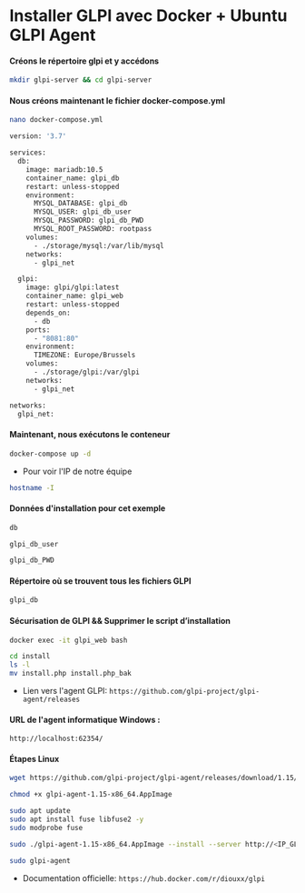 # Installer GLPI avec Docker + Ubuntu GLPI Agent

#### Créons le répertoire glpi et y accédons

```sh
mkdir glpi-server && cd glpi-server
```

#### Nous créons maintenant le fichier docker-compose.yml

```sh
nano docker-compose.yml
```

```sh
version: '3.7'

services:
  db:
    image: mariadb:10.5
    container_name: glpi_db
    restart: unless-stopped
    environment:
      MYSQL_DATABASE: glpi_db
      MYSQL_USER: glpi_db_user
      MYSQL_PASSWORD: glpi_db_PWD
      MYSQL_ROOT_PASSWORD: rootpass
    volumes:
      - ./storage/mysql:/var/lib/mysql
    networks:
      - glpi_net

  glpi:
    image: glpi/glpi:latest
    container_name: glpi_web
    restart: unless-stopped
    depends_on:
      - db
    ports:
      - "8081:80"
    environment:
      TIMEZONE: Europe/Brussels
    volumes:
      - ./storage/glpi:/var/glpi
    networks:
      - glpi_net

networks:
  glpi_net:
```

#### Maintenant, nous exécutons le conteneur

```sh
docker-compose up -d
```

- Pour voir l'IP de notre équipe

```sh
hostname -I
```

#### Données d'installation pour cet exemple

```sh
db

glpi_db_user

glpi_db_PWD
```

#### Répertoire où se trouvent tous les fichiers GLPI

```sh
glpi_db
```

#### Sécurisation de GLPI && Supprimer le script d’installation

```sh
docker exec -it glpi_web bash

cd install
ls -l
mv install.php install.php_bak
```

- Lien vers l'agent GLPI: `https://github.com/glpi-project/glpi-agent/releases`

#### URL de l'agent informatique Windows :

`http://localhost:62354/`

#### Étapes Linux

```sh
wget https://github.com/glpi-project/glpi-agent/releases/download/1.15/glpi-agent-1.15-x86_64.AppImage

chmod +x glpi-agent-1.15-x86_64.AppImage

sudo apt update
sudo apt install fuse libfuse2 -y
sudo modprobe fuse

sudo ./glpi-agent-1.15-x86_64.AppImage --install --server http://<IP_GLPI_SERVER>/

sudo glpi-agent
```

- Documentation officielle: `https://hub.docker.com/r/diouxx/glpi`
